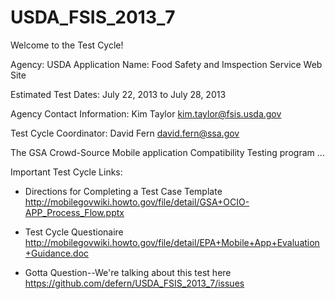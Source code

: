 USDA_FSIS_2013_7
================

Welcome to the Test Cycle! 

Agency: USDA Application Name: Food Safety and Imspection Service Web Site

Estimated Test Dates: July 22, 2013 to July 28, 2013

Agency Contact Information: Kim Taylor kim.taylor@fsis.usda.gov

Test Cycle Coordinator: David Fern david.fern@ssa.gov

The GSA Crowd-Source Mobile application Compatibility Testing program ...

Important Test Cycle Links:

* Directions for Completing a Test Case Template
http://mobilegovwiki.howto.gov/file/detail/GSA+OCIO-APP_Process_Flow.pptx

* Test Cycle Questionaire
http://mobilegovwiki.howto.gov/file/detail/EPA+Mobile+App+Evaluation+Guidance.doc

* Gotta Question--We're talking about this test here
https://github.com/defern/USDA_FSIS_2013_7/issues








